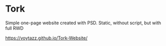# Tork

Simple one-page website created with PSD. Static, without script, but with full RWD

https://voytazz.github.io/Tork-Website/
